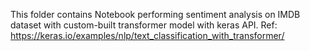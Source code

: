 This folder contains Notebook performing sentiment analysis on IMDB dataset with custom-built transformer model with keras API.
Ref: https://keras.io/examples/nlp/text_classification_with_transformer/
